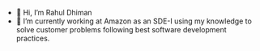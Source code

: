 - 👋 Hi, I’m Rahul Dhiman
- 👀 I’m currently working at Amazon as an SDE-I using my knowledge to solve customer problems following best software development practices.
